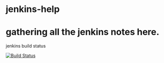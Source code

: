 # jenkins-help
# gathering all the jenkins notes here.

jenkins build status 

[![Build Status](http://ec2-23-21-174-239.compute-1.amazonaws.com/buildStatus/icon?job=forth-pipeline)](http://ec2-23-21-174-239.compute-1.amazonaws.com/job/forth-pipeline/)
